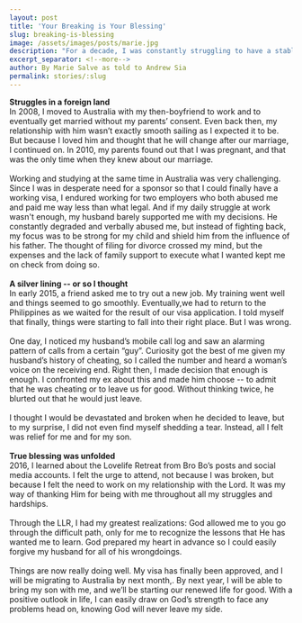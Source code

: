 ```yaml
---
layout: post
title: 'Your Breaking is Your Blessing'
slug: breaking-is-blessing
image: /assets/images/posts/marie.jpg
description: "For a decade, I was constantly struggling to have a stable career in a foreign land and to work on my marriage with my husband who verbally abused me. I focused on all these trials only to find out eventually that God has been preparing me for His greater plans all along."
excerpt_separator: <!--more-->
author: By Marie Salve as told to Andrew Sia
permalink: stories/:slug
---
```

<b>Struggles in a foreign land</b><br>
In 2008, I moved to Australia with my then-boyfriend to work and to eventually get married without my parents’ consent. Even back then, my relationship with him wasn’t exactly smooth sailing as I expected it to be. But because I loved him and thought that he will change after our marriage, I continued on. In 2010, my parents found out that I was pregnant, and that was the only time when they knew about our marriage.<!--more-->
<br><br>
Working and studying at the same time in Australia was very challenging. Since I was in desperate need for a sponsor so that I could finally have a working visa, I endured working for two employers who both abused me and paid me way less than what legal. And if my daily struggle at work wasn't enough, my husband barely supported me with my decisions. He constantly degraded and verbally abused me, but instead of fighting back, my focus was to be strong for my child and shield him from the influence of his father. The thought of filing for divorce crossed my mind, but the expenses and the lack of family support to execute what I wanted kept me on check from doing so.
<br><br>
<b>A silver lining -- or so I thought</b><br>
In early 2015, a friend asked me to try out a new job. My training went well and things seemed to go smoothly. Eventually,we had to return to the Philippines as we waited for the result of our visa application. I told myself that finally, things were starting to fall into their right place. But I was wrong.
<br><br>
One day, I noticed my husband’s mobile call log and saw an alarming pattern of calls from a certain “guy”. Curiosity got the best of me given my husband’s history of cheating, so I called the number and heard a woman’s voice on the receiving end. Right then, I made decision that enough is enough. I confronted my ex about this and made him choose -- to admit that he was cheating or to leave us for good. Without thinking twice, he blurted out that he would just leave.
<br><br>
I thought I would be devastated and broken when he decided to leave, but to my surprise, I did not even find myself shedding a tear. Instead, all I felt was relief for me and for my son.
<br><br>
<b>True blessing was unfolded</b><br>
2016, I learned about the Lovelife Retreat from Bro Bo’s posts and social media accounts. I felt the urge to attend, not because I was broken, but because I felt the need to work on my relationship with the Lord. It was my way of thanking Him for being with me throughout all my struggles and hardships.
<br><br>
Through the LLR, I had my greatest realizations: God allowed me to you go through the difficult path, only for me to recognize the lessons that He has wanted me to learn. God prepared my heart in advance so I could easily forgive my husband for all of his wrongdoings.
<br><br>
Things are now really doing well. My visa has finally been approved, and I will be migrating to Australia by next month,. By next year, I will be able to bring my son with me, and we’ll be starting our renewed life for good. With a positive outlook in life, I can easily draw on God’s strength to face any problems head on, knowing God will never leave my side.
